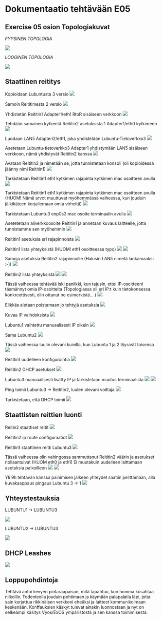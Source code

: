 # Dokumentaatio tehtävään E05

<h2>Exercise 05 osion Topologiakuvat</h2>

<em>FYYSINEN TOPOLOGIA</em>

![](./E05/E05_topologia_01-FYYSINEN_TOPOLOGIA.png)

<em>LOOGINEN TOPOLOGIA</em>

![](./E05/E05_topologia_01-LOOGINEN_TOPOLOGIA.png)

<h2>Staattinen reititys</h2>

Kopioidaan Lubuntusta 3 versio
![](./E05/E05-01.png)

Samoin Reititimesta 2 versio
![](./E05/E05-02.png)

Yhdistetän Reititin1 Adapter1/eth1 RtoR sisäiseen verkkoon
![](./E05/E05-03.png)

Tehdään samainen kytkentä Reititin2 asetuksista 1 Adapter1/eth0 kytkimeen
![](./E05/E05-04.png)

Luodaan LAN5 Adapteri2/eth1, joka yhdistetään Lubuntu-Tietoverkko3
![](./E05/E05-05.png)

Asetetaan Lubuntu-tietoverkko3 Adapter1 yhdistymään LAN5 sisäiseen verkkoon, nämä yhdistyvät Reititin2 kanssa
![](./E05/E05-06.png)

Avataan Reititin2 ja nimetään se, jotta tunnistetaan konsoli (oli kopioidessa jäänny nimi Reititin1)
![](./E05/E05-07.png)

Tarkistetaan Reititin1 eth1 kytkimen rajapinta kytkimen mac osoitteen avulla
![](./E05/E05-08.png)

Tarkistetaan Reititin1 eth1 kytkimen rajapinta kytkimen mac osoitteen avulla (HUOM! Nämä arvot muuttuvat myöhemmässä vaiheessa, kun jouduin jälkikäteen korjailemaan omia virheitä)
![](./E05/E05-09.png)

Tarkistetaan Lubuntu3 enp0s3 mac osoite terminaalin avulla
![](./E05/E05-10.png)

Asetetetaan aliverkkoosoite Reititin1 ja annetaan kuvaus laitteelle, jotta tunnistamme sen myöhemmin
![](./E05/E05-11.png)

Reititin1 asetuksia eri rajapinnoista
![](./E05/E05-12.png)

Reititin1 lista yhteyksistä (HUOM! eth1 osoitteessa typo)
![](./E05/E05-13.png)
![](./E05/E05-14.png)

Samoja asetuksia Reititin2 rajapinnoille (Halusin LAN5 nimetä lankamaaksi :-))
![](./E05/E05-16.png)

Reititin2 lista yhteyksistä
![](./E05/E05-17.png)
![](./E05/E05-18.png)

Tässä vaiheessa tehtävää iski paniikki, kun tajusin, ettei IP-osoitteeni täsmännyt omia IP-osoitteita (Topologiassa oli eri IP:t kuin tietokoneessa konkreettisesti, olin ottanut ne esimerkistä....)
![](./E05/E05-19.png)

Elikkäs aletaan poistamaan jo tehtyjä asetuksia 
![](./E05/E05-20.png)

Kuvaa IP vaihdoksista
![](./E05/E05-21.png)

Lubuntu1 vaihtettu manuaalisesti IP oikein
![](./E05/E05-22.png)

Sama Lubuntu2
![](./E05/E05-23.png)

Tässä vaiheessa luulin olevani kuivilla, kun Lubuntu 1 ja 2 löysivät toisensa
![](./E05/E05-24.png)

Reititin1 uudelleen konfigurointia
![](./E05/E05-25.png)

Reititin2 DHCP asetukset
![](./E05/E05-26.png)

Lubuntu3 manuaalisesti lisätty IP ja tarkistetaan muutos terminaalista
![](./E05/E05-27.png)
![](./E05/E05-28.png)

Ping toimii Lubuntu3 -> Reititin2, luulen olevani voittaja
![](./E05/E05-29.png)

Tarkistetaan, että DHCP toimii
![](./E05/E05-30.png)

<h2>Staattisten reittien luonti</h2>

Reitin2 staattiset reitit
![](./E05/E05-31.png)

Reititin2 ip route configuraatiot
![](./E05/E05-32.png)

Reititin1 staattinen reitti Lubuntu3
![](./E05/E05-33.png)

Tässä vaiheessa olin vahingossa sammuttanut Reititin2 väärin ja asetukset nollaantuivat (HUOM eth0 ja eth1)
Ei muutakuin uudelleen laittamaan asetuksia paikoilleen
![](./E05/E05-37.png)
![](./E05/E05-38.png)

Yli 9h tehtävän kanssa painimisen jälkeen yhteydet saatiin pelittämään, alla kuvakaappaus pingaus Lubuntu 3 -> 1
![](./E05/E05-40.png)

<h2>Yhteystestauksia</h2>

LUBUNTU1 -> LUBUNTU3

![](./E05/E05-42.png)

LUBUNTU2 -> LUBUNTU3

![](./E05/E05-43.png)


<h2>DHCP Leashes</h2>


![](./E05/E05-41.png)


<h2>Loppupohdintoja</h2>
Tehtävä antoi kevyen pintaraapaisun, mitä tapahtuu, kun homma kosahtaa nilkoille. Todenteolla jouduin pohtimaan ja käymään palapalatla läpi, jotta sain korjattua rikkinäisen verkkoni eheäksi ja laitteet kommunikoimaan keskenään. 
Konffauksien käskyt tulevat ainakin luonnostaan ja nyt on selkeämpi käsitys Vyos/ExOS ympäristöstä ja sen kanssa toimimisesta.
